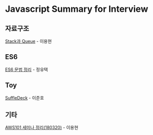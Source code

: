 # Javascript Summary for Interview

## 자료구조
[Stack과 Queue](https://medium.com/@lyhlg0201/immersive-sprint-js-stack-queue-426ccfbdb602) - 이용현

## ES6

[ES6 문법 정리](http://itstory.tk/entry/JavaScript-ES6-%EB%AC%B8%EB%B2%95-%EC%A0%95%EB%A6%AC) - 정유택

## Toy
[SuffleDeck](https://enzoblogit.blogspot.kr/2018/01/toysuffledeckjs.html) - 이준호

## 기타
[AWS101 세미나 정리(180320)](https://medium.com/@lyhlg0201/aws-101-%EC%84%B8%EB%AF%B8%EB%82%98%EB%A5%BC-%EB%8B%A4%EB%85%80%EC%99%80%EC%84%9C-df540d225dc3) - 이용현
